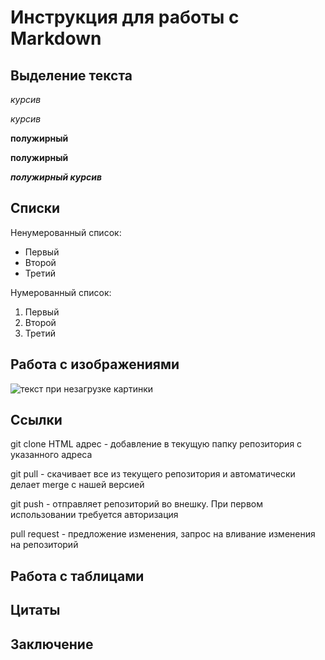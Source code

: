 # Инструкция для работы с Markdown

## Выделение текста

*курсив*

_курсив_

**полужирный**

__полужирный__

*__полужирный курсив__*

## Списки

Ненумерованный список:

* Первый
* Второй
* Третий

Нумерованный список:

1. Первый
2. Второй
3. Третий

## Работа с изображениями

![текст при незагрузке картинки](Night.jpg)

## Сcылки

git clone HTML адрес - добавление в текущую папку репозитория с указанного адреса

git pull - скачивает все из текущего репозитория и автоматически делает merge с нашей версией

git push - отправляет репозиторий во внешку. При первом использовании требуется авторизация

pull request - предложение изменения, запрос на вливание изменения на репозиторий

## Работа с таблицами

## Цитаты 

## Заключение
